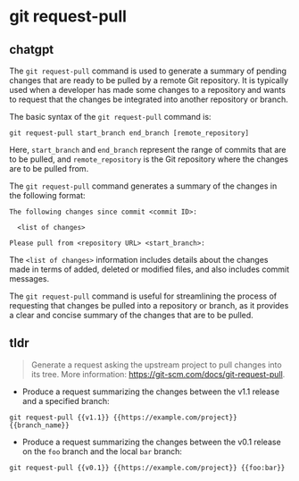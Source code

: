 # git request-pull 
## chatgpt 
The `git request-pull` command is used to generate a summary of pending changes that are ready to be pulled by a remote Git repository. It is typically used when a developer has made some changes to a repository and wants to request that the changes be integrated into another repository or branch.

The basic syntax of the `git request-pull` command is:

```
git request-pull start_branch end_branch [remote_repository]
```

Here, `start_branch` and `end_branch` represent the range of commits that are to be pulled, and `remote_repository` is the Git repository where the changes are to be pulled from.

The `git request-pull` command generates a summary of the changes in the following format:

```
The following changes since commit <commit ID>:

  <list of changes>

Please pull from <repository URL> <start_branch>:
```

The `<list of changes>` information includes details about the changes made in terms of added, deleted or modified files, and also includes commit messages.

The `git request-pull` command is useful for streamlining the process of requesting that changes be pulled into a repository or branch, as it provides a clear and concise summary of the changes that are to be pulled. 

## tldr 
 
> Generate a request asking the upstream project to pull changes into its tree.
> More information: <https://git-scm.com/docs/git-request-pull>.

- Produce a request summarizing the changes between the v1.1 release and a specified branch:

`git request-pull {{v1.1}} {{https://example.com/project}} {{branch_name}}`

- Produce a request summarizing the changes between the v0.1 release on the `foo` branch and the local `bar` branch:

`git request-pull {{v0.1}} {{https://example.com/project}} {{foo:bar}}`
